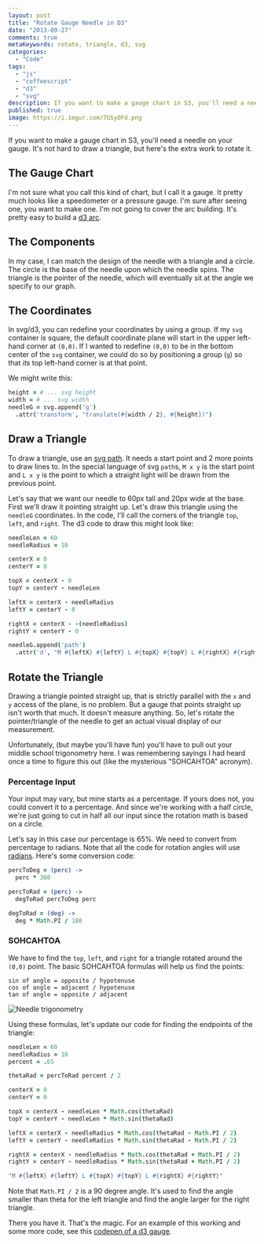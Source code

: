 ```yaml
---
layout: post
title: "Rotate Gauge Needle in D3"
date: "2013-09-27"
comments: true
metaKeywords: rotate, triangle, d3, svg
categories:
  - "Code"
tags:
  - "js"
  - "coffeescript"
  - "d3"
  - "svg"
description: If you want to make a gauge chart in S3, you'll need a needle on your gauge.  It's not hard to draw a triangle, but here's the extra work to rotate it.
published: true
image: https://i.imgur.com/7GSyOFd.png
---
```


If you want to make a gauge chart in S3, you'll need a needle on your gauge.  It's not hard to draw a triangle, but here's the extra work to rotate it.

<!--more-->

## The Gauge Chart

I'm not sure what you call this kind of chart, but I call it a gauge.  It pretty much looks like a speedometer or a pressure gauge.  I'm sure after seeing one, you want to make one.  I'm not going to cover the arc building.  It's pretty easy to build a [d3 arc](https://github.com/mbostock/d3/wiki/SVG-Shapes#wiki-arc).

## The Components

In my case, I can match the design of the needle with a triangle and a circle.  The circle is the base of the needle upon which the needle spins.  The triangle is the pointer of the needle, which will eventually sit at the angle we specify to our graph.

## The Coordinates

In svg/d3, you can redefine your coordinates by using a group.  If my `svg` container is square, the default coordinate plane will start in the upper left-hand corner at `(0,0)`.  If I wanted to redefine `(0,0)` to be in the bottom center of the `svg` container, we could do so by positioning a group (`g`) so that *its* top left-hand corner is at that point.

We might write this:

```coffeescript
height = # ... svg height
width = # ... svg width
needleG = svg.append('g')
  .attr('transform', "translate(#{width / 2}, #{height})")
```

## Draw a Triangle

To draw a triangle, use an [svg path](https://github.com/mbostock/d3/wiki/SVG-Shapes#path-data-generators).  It needs a start point and 2 more points to draw lines to.  In the special language of svg `path`s, `M x y` is the start point and `L x y` is the point to which a straight light will be drawn from the previous point.

Let's say that we want our needle to 60px tall and 20px wide at the base.  First we'll draw it pointing straight up.  Let's draw this triangle using the `needleG` coordinates.  In the code, I'll call the corners of the triangle `top`, `left`, and `right`.  The d3 code to draw this might look like:

```coffeescript
needleLen = 60
needleRadius = 10

centerX = 0
centerY = 0

topX = centerX - 0
topY = centerY - needleLen

leftX = centerX - needleRadius
leftY = centerY - 0

rightX = centerX - -(needleRadius)
rightY = centerY - 0

needleG.append('path')
  .attr('d', "M #{leftX} #{leftY} L #{topX} #{topY} L #{rightX} #{rightY}")
```

## Rotate the Triangle

Drawing a triangle pointed straight up, that is strictly parallel with the `x` and `y` access of the plane, is no problem.  But a gauge that points straight up isn't worth that much.  It doesn't measure anything.  So, let's rotate the pointer/triangle of the needle to get an actual visual display of our measurement.

Unfortunately, (but maybe you'll have fun) you'll have to pull out your middle school trigonometry here.  I was remembering sayings I had heard once a time to figure this out (like the mysterious "SOHCAHTOA" acronym).

### Percentage Input

Your input may vary, but mine starts as a percentage.  If yours does not, you could convert it to a percentage.  And since we're working with a half circle, we're just going to cut in half all our input since the rotation math is based on a circle.

Let's say in this case our percentage is 65%.  We need to convert from percentage to radians.  Note that all the code for rotation angles will use [radians](http://en.wikipedia.org/wiki/Radian).  Here's some conversion code:

```coffeescript
percToDeg = (perc) ->
  perc * 360

percToRad = (perc) ->
  degToRad percToDeg perc

degToRad = (deg) ->
  deg * Math.PI / 180
```

### SOHCAHTOA

We have to find the `top`, `left`, and `right` for a triangle rotated around the `(0,0)` point.  The basic SOHCAHTOA formulas will help us find the points:

```
sin of angle = opposite / hypotenuse
cos of angle = adjacent / hypotenuse
tan of angle = opposite / adjacent
```

![Needle trigonometry](https://i.imgur.com/RxoQF98.png)

Using these formulas, let's update our code for finding the endpoints of the triangle:

```coffeescript
needleLen = 60
needleRadius = 10
percent = .65

thetaRad = percToRad percent / 2

centerX = 0
centerY = 0

topX = centerX - needleLen * Math.cos(thetaRad)
topY = centerY - needleLen * Math.sin(thetaRad)

leftX = centerX - needleRadius * Math.cos(thetaRad - Math.PI / 2)
leftY = centerY - needleRadius * Math.sin(thetaRad - Math.PI / 2)

rightX = centerX - needleRadius * Math.cos(thetaRad + Math.PI / 2)
rightY = centerY - needleRadius * Math.sin(thetaRad + Math.PI / 2)

"M #{leftX} #{leftY} L #{topX} #{topY} L #{rightX} #{rightY}"
```

Note that `Math.PI / 2` is a 90 degree angle.  It's used to find the angle smaller than theta for the left triangle and find the angle larger for the right triangle.

There you have it.  That's the magic.  For an example of this working and some more code, see this [codepen of a d3 gauge](http://cdpn.io/eloGk).

